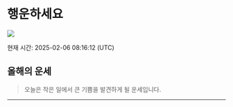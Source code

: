 
# 행운하세요
<img src="https://loremflickr.com/320/240?random=<?=time()?>">

현재 시간: 2025-02-06 08:16:12 (UTC)

## 올해의 운세
> 오늘은 작은 일에서 큰 기쁨을 발견하게 될 운세입니다.



---

